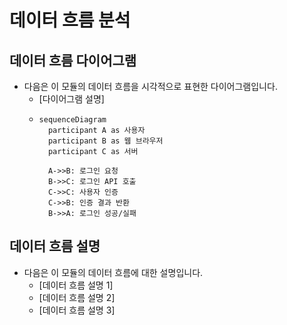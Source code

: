 # 데이터 흐름 분석

## 데이터 흐름 다이어그램

- 다음은 이 모듈의 데이터 흐름을 시각적으로 표현한 다이어그램입니다.
  - [다이어그램 설명]
  - ```mermaid
    sequenceDiagram
      participant A as 사용자
      participant B as 웹 브라우저
      participant C as 서버

      A->>B: 로그인 요청
      B->>C: 로그인 API 호출
      C->>C: 사용자 인증
      C->>B: 인증 결과 반환
      B->>A: 로그인 성공/실패
    ```

## 데이터 흐름 설명

- 다음은 이 모듈의 데이터 흐름에 대한 설명입니다.
  - [데이터 흐름 설명 1]
  - [데이터 흐름 설명 2]
  - [데이터 흐름 설명 3]